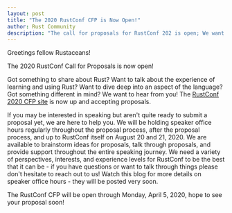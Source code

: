 ```yaml
---
layout: post
title: "The 2020 RustConf CFP is Now Open!"
author: Rust Community
description: "The call for proposals for RustConf 202 is open; We want to hear from you!"
---
```


Greetings fellow Rustaceans!

The 2020 RustConf Call for Proposals is now open!

Got something to share about Rust? Want to talk about the experience of learning and using Rust? Want to dive deep into an aspect of the language? Got something different in mind? We want to hear from you! The [RustConf 2020 CFP site](https://cfp.rustconf.com/events/rustconf-2020) is now up and accepting proposals.

If you may be interested in speaking but aren't quite ready to submit a proposal yet, we are here to help you. We will be holding speaker office hours regularly throughout the proposal process, after the proposal process, and up to RustConf itself on August 20 and 21, 2020. We are available to brainstorm ideas for proposals, talk through proposals, and provide support throughout the entire speaking journey. We need a variety of perspectives, interests, and experience levels for RustConf to be the best that it can be - if you have questions or want to talk through things please don't hesitate to reach out to us! Watch this blog for more details on speaker office hours - they will be posted very soon.

The RustConf CFP will be open through Monday, April 5, 2020, hope to see your proposal soon!